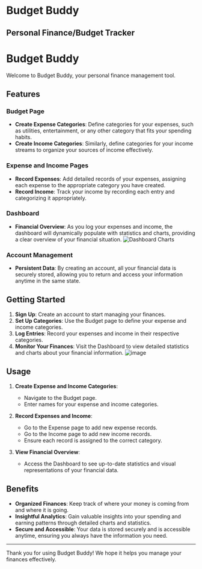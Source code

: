 # Budget Buddy
## Personal Finance/Budget Tracker
# Budget Buddy

Welcome to Budget Buddy, your personal finance management tool. 

## Features

### Budget Page
- **Create Expense Categories**: Define categories for your expenses, such as utilities, entertainment, or any other category that fits your spending habits.
- **Create Income Categories**: Similarly, define categories for your income streams to organize your sources of income effectively.

### Expense and Income Pages
- **Record Expenses**: Add detailed records of your expenses, assigning each expense to the appropriate category you have created.
- **Record Income**: Track your income by recording each entry and categorizing it appropriately.

### Dashboard
- **Financial Overview**: As you log your expenses and income, the dashboard will dynamically populate with statistics and charts, providing a clear overview of your financial situation.
![Dashboard Charts](https://github.com/kaneclev/CS2450/blob/main/Screenshot%202024-07-16%20182123.jpg?raw=true)
### Account Management
- **Persistent Data**: By creating an account, all your financial data is securely stored, allowing you to return and access your information anytime in the same state.

## Getting Started

1. **Sign Up**: Create an account to start managing your finances.
2. **Set Up Categories**: Use the Budget page to define your expense and income categories.
3. **Log Entries**: Record your expenses and income in their respective categories.
4. **Monitor Your Finances**: Visit the Dashboard to view detailed statistics and charts about your financial information.
![image](https://github.com/user-attachments/assets/b7aeab99-d8f1-4a13-9f16-5cdbf040b0cd)
## Usage

1. **Create Expense and Income Categories**:
    - Navigate to the Budget page.
    - Enter names for your expense and income categories.

2. **Record Expenses and Income**:
    - Go to the Expense page to add new expense records.
    - Go to the Income page to add new income records.
    - Ensure each record is assigned to the correct category.

3. **View Financial Overview**:
    - Access the Dashboard to see up-to-date statistics and visual representations of your financial data.

## Benefits

- **Organized Finances**: Keep track of where your money is coming from and where it is going.
- **Insightful Analytics**: Gain valuable insights into your spending and earning patterns through detailed charts and statistics.
- **Secure and Accessible**: Your data is stored securely and is accessible anytime, ensuring you always have the information you need.


---

Thank you for using Budget Buddy! We hope it helps you manage your finances effectively.




